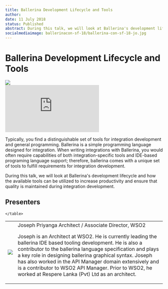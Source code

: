 ```yaml
---
title: Ballerina Development Lifecycle and Tools
author:
date: 11 July 2018
status: Published
abstract: During this talk, we will look at Ballerina's development lifecycle and how the available tools can be utilized to increase productivity and ensure that quality is maintained during integration development.
socialmediaimage: ballerinacon-sf-18/ballerina-con-sf-18-jo.jpg
---
```

<script src="/js/ballerina-form.js?03"></script><link rel="stylesheet" href="/css/webinar-page.css"></link><link rel="stylesheet" href="/css/ballerinacon-page.css"></link>

<div class="col-xs-12 col-sm-12 col-md-9 col-lg-9" style="padding:0;">
<h1>Ballerina Development Lifecycle and Tools</h1>
</div>
<div class="col-xs-12 col-sm-12 col-md-3 col-lg-3" style="padding:0;">
<a href="https://con.ballerina.io/" target="_blank"><img class="cInlineLogo" src="https://con.ballerina.io/wp-content/themes/ballerinacon/images/bcon-logo.png"/></a>
</div>
<div class="col-xs-12 col-sm-12 col-md-12 col-lg-12 cConVideoContainer">
<div class="embed-responsive embed-responsive-16by9">
<iframe class="embed-responsive-item" src="https://www.youtube.com/embed/z8Y46sorm9Q" frameborder="0" allow="autoplay; encrypted-media" allowfullscreen></iframe>
</div>
</div>

<div class="clearfix"></div>

<!-- <a class="cBallerina-io-Home-main-download-button cGuidesDownloadButton cDownloadSlides" target="_blank">Download Slides</a> -->

<div class="clearfix"></div>

Typically, you find a distinguishable set of tools for integration development and general programming. Ballerina is a simple programming language designed for integration. When writing integrations with Ballerina, you would often require capabilities of both integration-specific tools and IDE-based programing language support; therefore, ballerina comes with a unique set of tools to fulfill requirements for integration development.

During this talk, we will look at Ballerina's development lifecycle and how the available tools can be utilized to increase productivity and ensure that quality is maintained during integration development.

## Presenters

<table class="cWebinarPresenter">
    <tr>
        <td class="cWebinarPresenterPic"><img src="//con.ballerina.io/wp-content/themes/ballerinacon/images/speakers/joseph.jpg"/></td>
        <td class="cWebinarPresenterBio">
      <span class="cPresenterName">Joseph Priyanga</span>
      <span class="cPresenterTitle">Architect / Associate Director, WSO2</span>
       <p>Joseph is an Architect at WSO2. He is currently leading the ballerina IDE based tooling development. He is also a contributor to the ballerina language specification and plays a key role in designing ballerina graphical syntax. Joseph has also worked in the API Manager domain extensively and is a contributor to WSO2 API Manager. Prior to WSO2, he worked at Respere Lanka (Pvt) Ltd as an architect.</p>
       </tr>

    </table>

</div>
</div>
